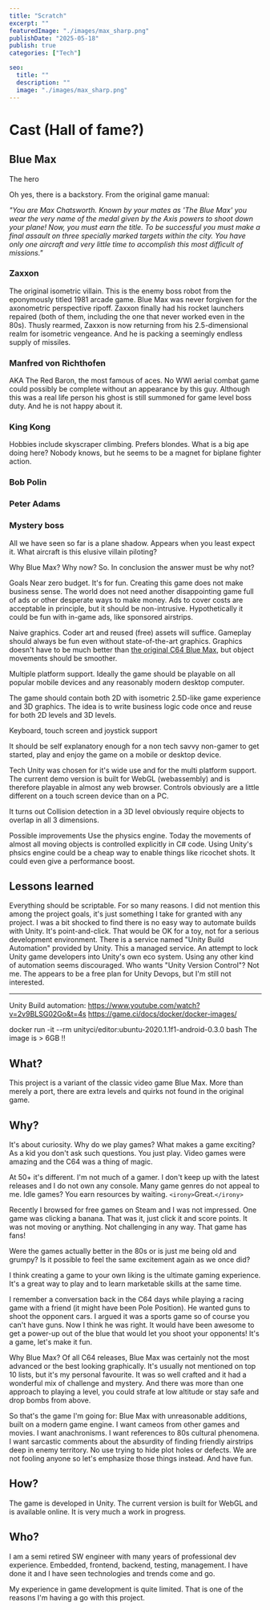 ```yaml
---
title: "Scratch"
excerpt: ""
featuredImage: "./images/max_sharp.png"
publishDate: "2025-05-18"
publish: true
categories: ["Tech"]

seo:
  title: ""
  description: ""
  image: "./images/max_sharp.png"
---
```


# Cast (Hall of fame?)

## Blue Max
The hero

Oh yes, there is a backstory. From the original game manual:

*\"You are Max Chatsworth. Known by your mates as 'The Blue Max' you
wear the very name of the medal given by the Axis powers to shoot
down your plane!  Now, you must earn the title.  To be successful
you  must  make a final assault on three specially marked targets
within the city.  You have only one aircraft and very little time
to accomplish this most difficult of missions.\"*


### Zaxxon
  The original isometric villain. This is the enemy boss robot from the eponymously titled 1981 arcade game.
  Blue Max was never forgiven for the axonometric perspective ripoff.
  Zaxxon finally had his rocket launchers repaired (both of them, including the one that never worked even in the 80s).
  Thusly rearmed, Zaxxon is now returning from his 2.5-dimensional realm for isometric vengeance. And he is packing a seemingly endless supply of missiles.

### Manfred von Richthofen
  AKA The Red Baron, the most famous of aces.
  No WWI aerial combat game could possibly be complete without an appearance by this guy.
  Although this was a real life person his ghost is still summoned for game level boss duty. And he is not happy about it.

### King Kong
Hobbies include skyscraper climbing. Prefers blondes. What is a big ape doing here? Nobody knows, but he seems to be a magnet for biplane fighter action.

### Bob Polin


### Peter Adams


### Mystery boss
  All we have seen so far is a plane shadow. Appears when you least expect it. What aircraft is this elusive villain piloting?


Why Blue Max? Why now?
So.
In conclusion the answer must be why not?

Goals
  Near zero budget. It's for fun. Creating this game does not make business sense. The world does not need another disappointing game full of ads or other desperate ways to make money.
  Ads to cover costs are acceptable in principle, but it should be non-intrusive. Hypothetically it could be fun with in-game ads, like sponsored airstrips.

  Naive graphics. Coder art and reused (free) assets will suffice. Gameplay should always be fun even without state-of-the-art graphics.
  Graphics doesn't have to be much better than [the original C64 Blue Max](https://en.wikipedia.org/wiki/Blue_Max_(video_game)), but object movements should be smoother.

  Multiple platform support. Ideally the game should be playable on all popular mobile devices and any reasonably modern desktop computer.

  The game should contain both 2D with isometric 2.5D-like game experience and 3D graphics. The idea is to write business logic code once and reuse for both 2D levels and 3D levels.

  Keyboard, touch screen and joystick support

  It should be self explanatory enough for a non tech savvy non-gamer to get started, play and enjoy the game on a mobile or desktop device.


Tech
  Unity was chosen for it's wide use and for the multi platform support.
  The current demo version is built for WebGL (webassembly) and is therefore playable in almost any web browser.
  Controls obviously are a little different on a touch screen device than on a PC.

  It turns out 
    Collision detection in a 3D level obviously require objects to overlap in all 3 dimensions.
    
Possible improvements
  Use the physics engine. Today the movements of almost all moving objects is controlled explicitly in C# code. Using Unity's phsics engine could be a cheap way to enable things like ricochet shots. It could even give a performance boost.

## Lessons learned
Everything should be scriptable. For so many reasons. I did not mention this among the project goals, it's just something I take for granted with any project.
I was a bit shocked to find there is no easy way to automate builds with Unity. It's point-and-click. That would be OK for a toy, not for a serious development environment.
There is a service named "Unity Build Automation" provided by Unity. This a managed service. An attempt to lock Unity game developers into Unity's own eco system. Using any other kind of automation seems discouraged.
Who wants "Unity Version Control"? Not me. The appears to be a free plan for Unity Devops, but I'm still not interested.

---
Unity Build automation:
https://www.youtube.com/watch?v=2v9BLSG02Go&t=4s
https://game.ci/docs/docker/docker-images/

docker run -it --rm unityci/editor:ubuntu-2020.1.1f1-android-0.3.0 bash
  The image is > 6GB  !!


## What?
This project is a variant of the classic video game Blue Max. More than merely a port, there are extra levels and quirks not found in the original game.

## Why?
It's about curiosity. Why do we play games? What makes a game exciting?
As a kid you don't ask such questions. You just play. Video games were amazing and the C64 was a thing of magic.

At 50+ it's different. I'm not much of a gamer. I don't keep up with the latest releases and I do not own any console.
Many game genres do not appeal to me. Idle games? You earn resources by waiting. `<irony>`Great.`</irony>`

Recently I browsed for free games on Steam and I was not impressed. One game was clicking a banana. That was it, just click it and score points. It was not moving or anything. Not challenging in any way. That game has fans!

Were the games actually better in the 80s or is just me being old and grumpy? Is it possible to feel the same excitement again as we once did?

I think creating a game to your own liking is the ultimate gaming experience. It's a great way to play and to learn marketable skills at the same time.

I remember a conversation back in the C64 days while playing a racing game with a friend (it might have been Pole Position). 
He wanted guns to shoot the opponent cars. I argued it was a sports game so of course you can't have guns. Now I think he was right. It would have been awesome to get a power-up out of the blue that would let you shoot your opponents! It's a game, let's make it fun.

Why Blue Max?
Of all C64 releases, Blue Max was certainly not the most advanced or the best looking graphically. It's usually not mentioned on top 10 lists, but it's my personal favourite. It was so well crafted and it had a wonderful mix of challenge and mystery. And there was more than one approach to playing a level, you could strafe at low altitude or stay safe and drop bombs from above.

So that's the game I'm going for: Blue Max with unreasonable additions, built on a modern game engine.
I want cameos from other games and movies. I want anachronisms. I want references to 80s cultural phenomena. I want sarcastic comments about the absurdity of finding friendly airstrips deep in enemy territory. No use trying to hide plot holes or defects. We are not fooling anyone so let's emphasize those things instead. And have fun.


## How?
The game is developed in Unity. The current version is built for WebGL and is available online. It is very much a work in progress.

## Who?
I am a semi retired SW engineer with many years of professional dev experience. Embedded, frontend, backend, testing, management. I have done it and I have seen technologies and trends come and go.

My experience in game development is quite limited. That is one of the reasons I'm having a go with this project.

